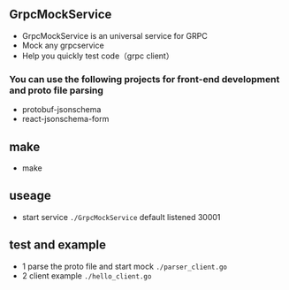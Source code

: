 ## GrpcMockService
- GrpcMockService is an universal service for GRPC
- Mock any grpcservice
- Help you quickly test code（grpc client）

### You can use the following projects for front-end development and proto file parsing
- protobuf-jsonschema 
- react-jsonschema-form

## make
- make

## useage
- start service `./GrpcMockService` default listened 30001

## test and example
- 1  parse the proto file and start mock `./parser_client.go` 
- 2  client example `./hello_client.go`

